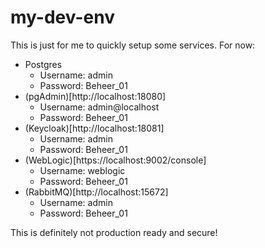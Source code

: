 # my-dev-env

This is just for me to quickly setup some services. For now:

- Postgres
    - Username: admin
    - Password: Beheer_01
- (pgAdmin)[http://localhost:18080]
    - Username: admin@localhost
    - Password: Beheer_01
- (Keycloak)[http://localhost:18081]
    - Username: admin
    - Password: Beheer_01
- (WebLogic)[https://localhost:9002/console]
    - Username: weblogic
    - Password: Beheer_01
- (RabbitMQ)[http://localhost:15672]
    - Username: admin
    - Password: Beheer_01

This is definitely not production ready and secure!
